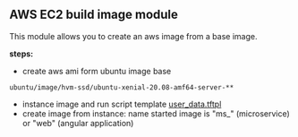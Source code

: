 AWS EC2 build image module
---
This module allows you to create an aws image from a base image.

**steps:**
* create aws ami form ubuntu image base
````
ubuntu/image/hvm-ssd/ubuntu-xenial-20.08-amf64-server-**
````
* instance image and run script template [user_data.tftpl]()
* create image from instance: name started image is "ms_" (microservice) or "web" (angular application)



